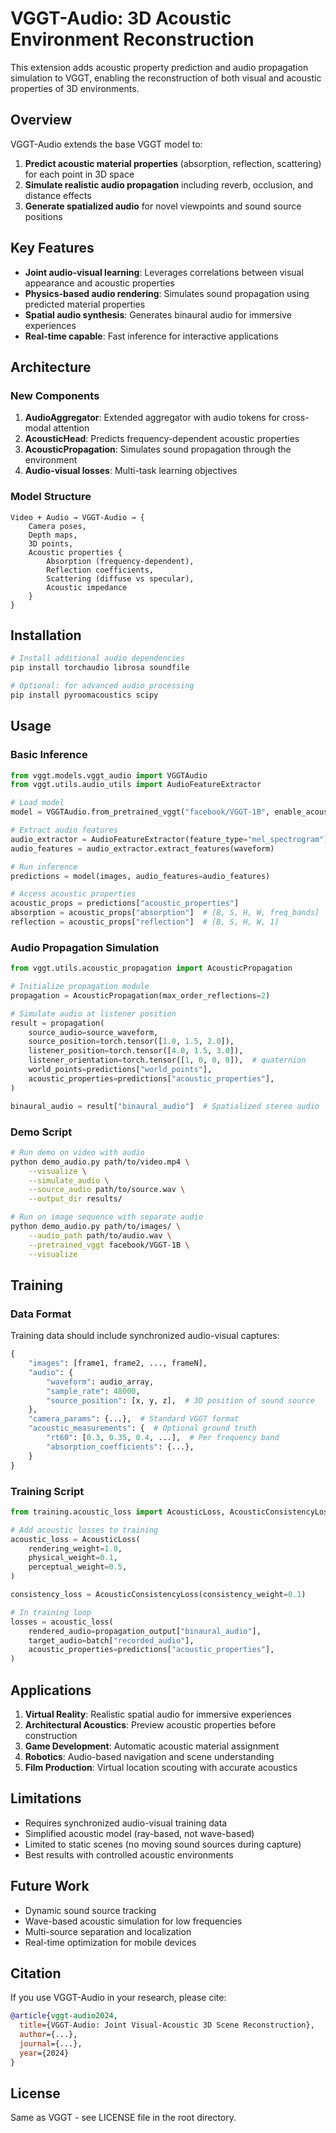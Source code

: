 # VGGT-Audio: 3D Acoustic Environment Reconstruction

This extension adds acoustic property prediction and audio propagation simulation to VGGT, enabling the reconstruction of both visual and acoustic properties of 3D environments.

## Overview

VGGT-Audio extends the base VGGT model to:
1. **Predict acoustic material properties** (absorption, reflection, scattering) for each point in 3D space
2. **Simulate realistic audio propagation** including reverb, occlusion, and distance effects
3. **Generate spatialized audio** for novel viewpoints and sound source positions

## Key Features

- **Joint audio-visual learning**: Leverages correlations between visual appearance and acoustic properties
- **Physics-based audio rendering**: Simulates sound propagation using predicted material properties
- **Spatial audio synthesis**: Generates binaural audio for immersive experiences
- **Real-time capable**: Fast inference for interactive applications

## Architecture

### New Components

1. **AudioAggregator**: Extended aggregator with audio tokens for cross-modal attention
2. **AcousticHead**: Predicts frequency-dependent acoustic properties
3. **AcousticPropagation**: Simulates sound propagation through the environment
4. **Audio-visual losses**: Multi-task learning objectives

### Model Structure

```
Video + Audio → VGGT-Audio → {
    Camera poses,
    Depth maps,
    3D points,
    Acoustic properties {
        Absorption (frequency-dependent),
        Reflection coefficients,
        Scattering (diffuse vs specular),
        Acoustic impedance
    }
}
```

## Installation

```bash
# Install additional audio dependencies
pip install torchaudio librosa soundfile

# Optional: for advanced audio processing
pip install pyroomacoustics scipy
```

## Usage

### Basic Inference

```python
from vggt.models.vggt_audio import VGGTAudio
from vggt.utils.audio_utils import AudioFeatureExtractor

# Load model
model = VGGTAudio.from_pretrained_vggt("facebook/VGGT-1B", enable_acoustic=True)

# Extract audio features
audio_extractor = AudioFeatureExtractor(feature_type="mel_spectrogram")
audio_features = audio_extractor.extract_features(waveform)

# Run inference
predictions = model(images, audio_features=audio_features)

# Access acoustic properties
acoustic_props = predictions["acoustic_properties"]
absorption = acoustic_props["absorption"]  # [B, S, H, W, freq_bands]
reflection = acoustic_props["reflection"]  # [B, S, H, W, 1]
```

### Audio Propagation Simulation

```python
from vggt.utils.acoustic_propagation import AcousticPropagation

# Initialize propagation module
propagation = AcousticPropagation(max_order_reflections=2)

# Simulate audio at listener position
result = propagation(
    source_audio=source_waveform,
    source_position=torch.tensor([1.0, 1.5, 2.0]),
    listener_position=torch.tensor([4.0, 1.5, 3.0]),
    listener_orientation=torch.tensor([1, 0, 0, 0]),  # quaternion
    world_points=predictions["world_points"],
    acoustic_properties=predictions["acoustic_properties"],
)

binaural_audio = result["binaural_audio"]  # Spatialized stereo audio
```

### Demo Script

```bash
# Run demo on video with audio
python demo_audio.py path/to/video.mp4 \
    --visualize \
    --simulate_audio \
    --source_audio path/to/source.wav \
    --output_dir results/

# Run on image sequence with separate audio
python demo_audio.py path/to/images/ \
    --audio_path path/to/audio.wav \
    --pretrained_vggt facebook/VGGT-1B \
    --visualize
```

## Training

### Data Format

Training data should include synchronized audio-visual captures:

```python
{
    "images": [frame1, frame2, ..., frameN],
    "audio": {
        "waveform": audio_array,
        "sample_rate": 48000,
        "source_position": [x, y, z],  # 3D position of sound source
    },
    "camera_params": {...},  # Standard VGGT format
    "acoustic_measurements": {  # Optional ground truth
        "rt60": [0.3, 0.35, 0.4, ...],  # Per frequency band
        "absorption_coefficients": {...},
    }
}
```

### Training Script

```python
from training.acoustic_loss import AcousticLoss, AcousticConsistencyLoss

# Add acoustic losses to training
acoustic_loss = AcousticLoss(
    rendering_weight=1.0,
    physical_weight=0.1,
    perceptual_weight=0.5,
)

consistency_loss = AcousticConsistencyLoss(consistency_weight=0.1)

# In training loop
losses = acoustic_loss(
    rendered_audio=propagation_output["binaural_audio"],
    target_audio=batch["recorded_audio"],
    acoustic_properties=predictions["acoustic_properties"],
)
```

## Applications

1. **Virtual Reality**: Realistic spatial audio for immersive experiences
2. **Architectural Acoustics**: Preview acoustic properties before construction
3. **Game Development**: Automatic acoustic material assignment
4. **Robotics**: Audio-based navigation and scene understanding
5. **Film Production**: Virtual location scouting with accurate acoustics

## Limitations

- Requires synchronized audio-visual training data
- Simplified acoustic model (ray-based, not wave-based)
- Limited to static scenes (no moving sound sources during capture)
- Best results with controlled acoustic environments

## Future Work

- Dynamic sound source tracking
- Wave-based acoustic simulation for low frequencies
- Multi-source separation and localization
- Real-time optimization for mobile devices

## Citation

If you use VGGT-Audio in your research, please cite:

```bibtex
@article{vggt-audio2024,
  title={VGGT-Audio: Joint Visual-Acoustic 3D Scene Reconstruction},
  author={...},
  journal={...},
  year={2024}
}
```

## License

Same as VGGT - see LICENSE file in the root directory.